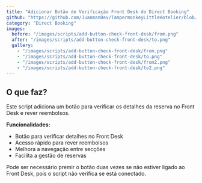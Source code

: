 ```yaml
---
title: "Adicionar Botão de Verificação Front Desk do Direct Booking"
github: "https://github.com/JuanmanDev/TampermonkeyLittleHotelier/blob/main/directBooking/addButtonCheckOnFrontDesk.user.js"
category: "Direct Booking"
images:
  before: "/images/scripts/add-button-check-front-desk/from.png"
  after: "/images/scripts/add-button-check-front-desk/to.png"
  gallery:
    - "/images/scripts/add-button-check-front-desk/from.png"
    - "/images/scripts/add-button-check-front-desk/to.png"
    - "/images/scripts/add-button-check-front-desk/from2.png"
    - "/images/scripts/add-button-check-front-desk/to2.png"
---
```


## O que faz?

Este script adiciona um botão para verificar os detalhes da reserva no Front Desk e rever reembolsos.

**Funcionalidades:**
- Botão para verificar detalhes no Front Desk
- Acesso rápido para rever reembolsos
- Melhora a navegação entre secções
- Facilita a gestão de reservas

Pode ser necessário premir o botão duas vezes se não estiver ligado ao Front Desk, pois o script não verifica se está conectado.

